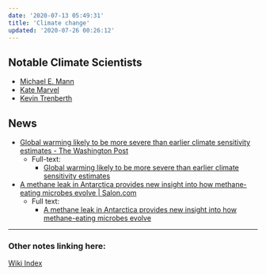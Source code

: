 ```yaml
---
date: '2020-07-13 05:49:31'
title: 'Climate change'
updated: '2020-07-26 00:26:12'
---
```

## Notable Climate Scientists
* [Michael E. Mann](/Michael-E.-Mann)
* [Kate Marvel](/Kate-Marvel)
* [Kevin Trenberth](/Kevin-Trenberth)

## News
* [Global warming likely to be more severe than earlier climate sensitivity estimates - The Washington Post](https://www.washingtonpost.com/weather/2020/07/22/climate-sensitivity-co2/#click=https://t.co/l5323Et6uA)
  * Full-text:
    * [Global warming likely to be more severe than earlier climate sensitivity estimates](/Global-warming-likely-to-be-more-severe-than-earlier-climate-sensitivity-estimates)
* [A methane leak in Antarctica provides new insight into how methane-eating microbes evolve &#124; Salon.com](https://www.salon.com/2020/07/24/a-methane-leak-in-antarctica-provides-new-insight-into-how-methane-eating-microbes-evolve/)
  * Full text:
    * [A methane leak in Antarctica provides new insight into how methane-eating microbes evolve](/A-methane-leak-in-Antarctica-provides-new-insight-into-how-methane-eating-microbes-evolve)

---
### Other notes linking here:

[Wiki Index](/index/)